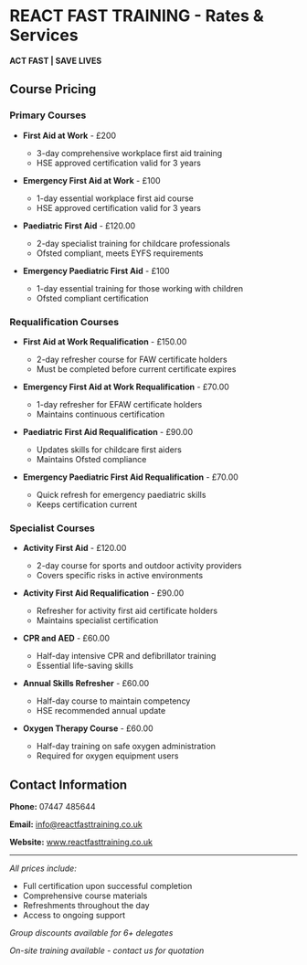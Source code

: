 # REACT FAST TRAINING - Rates & Services

**ACT FAST | SAVE LIVES**

## Course Pricing

### Primary Courses

- **First Aid at Work** - £200
  - 3-day comprehensive workplace first aid training
  - HSE approved certification valid for 3 years

- **Emergency First Aid at Work** - £100
  - 1-day essential workplace first aid course
  - HSE approved certification valid for 3 years

- **Paediatric First Aid** - £120.00
  - 2-day specialist training for childcare professionals
  - Ofsted compliant, meets EYFS requirements

- **Emergency Paediatric First Aid** - £100
  - 1-day essential training for those working with children
  - Ofsted compliant certification

### Requalification Courses

- **First Aid at Work Requalification** - £150.00
  - 2-day refresher course for FAW certificate holders
  - Must be completed before current certificate expires

- **Emergency First Aid at Work Requalification** - £70.00
  - 1-day refresher for EFAW certificate holders
  - Maintains continuous certification

- **Paediatric First Aid Requalification** - £90.00
  - Updates skills for childcare first aiders
  - Maintains Ofsted compliance

- **Emergency Paediatric First Aid Requalification** - £70.00
  - Quick refresh for emergency paediatric skills
  - Keeps certification current

### Specialist Courses

- **Activity First Aid** - £120.00
  - 2-day course for sports and outdoor activity providers
  - Covers specific risks in active environments

- **Activity First Aid Requalification** - £90.00
  - Refresher for activity first aid certificate holders
  - Maintains specialist certification

- **CPR and AED** - £60.00
  - Half-day intensive CPR and defibrillator training
  - Essential life-saving skills

- **Annual Skills Refresher** - £60.00
  - Half-day course to maintain competency
  - HSE recommended annual update

- **Oxygen Therapy Course** - £60.00
  - Half-day training on safe oxygen administration
  - Required for oxygen equipment users

## Contact Information

**Phone:** 07447 485644

**Email:** info@reactfasttraining.co.uk

**Website:** www.reactfasttraining.co.uk

---

*All prices include:*
- Full certification upon successful completion
- Comprehensive course materials
- Refreshments throughout the day
- Access to ongoing support

*Group discounts available for 6+ delegates*

*On-site training available - contact us for quotation*